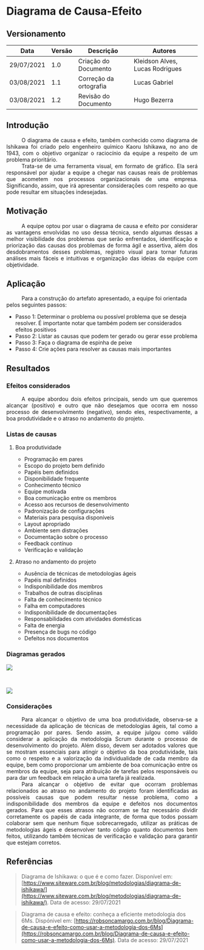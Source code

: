 # Diagrama de Causa-Efeito

## Versionamento
| Data | Versão | Descrição | Autores |
| -------- | -------- | -------- | ---|
|  29/07/2021   |  1.0    |  Criação do Documento    | Kleidson Alves, Lucas Rodrigues
|   03/08/2021   |  1.1    |  Correção da ortografia    | Lucas Gabriel
|   03/08/2021   |  1.2    |  Revisão do Documento    | Hugo Bezerra

## Introdução
<div style="text-indent: 40px; text-align: justify"/>
O diagrama de causa e efeito, também conhecido como diagrama de Ishikawa foi criado pelo engenheiro químico Kaoru Ishikawa, no ano de 1943, com o objetivo organizar o raciocínio da equipe a respeito de um problema prioritário.
</div>
<div style="text-indent: 40px; text-align: justify"/>
 Trata-se de uma ferramenta visual, em formato de gráfico. Ela será responsável por ajudar a equipe a chegar nas causas reais de problemas que acometem nos processos organizacionais de uma empresa. Significando, assim, que irá apresentar considerações com respeito ao que pode resultar em situações indesejadas.
</div>

## Motivação 
<div style="text-indent: 40px; text-align: justify"/>
 A equipe optou por usar o diagrama de causa e efeito por considerar as vantagens envolvidas no uso dessa técnica, sendo algumas dessas a melhor visibilidade dos problemas que serão enfrentados, identificação e priorização das causas dos problemas de forma ágil e assertiva, além dos desdobramentos desses problemas, registro visual para tornar futuras análises mais fáceis e intuitivas e organização das ideias da equipe com objetividade.
     
</div>

## Aplicação

<div style="text-indent: 40px">
Para a construção do artefato apresentado, a equipe foi orientada pelos seguintes passos: 
</div>

<p></p>

- Passo 1: Determinar o problema ou possível problema que se deseja resolver. É importante notar que também podem ser considerados efeitos positivos
- Passo 2: Listar as causas que podem ter gerado ou gerar esse problema
- Passo 3: Faça o diagrama de espinha de peixe
- Passo 4: Crie ações para resolver as causas mais importantes

## Resultados

### Efeitos considerados

<div style="text-indent: 40px; text-align: justify"/>
    A equipe abordou dois efeitos principais, sendo um que queremos alcançar (positivo) e outro que não desejamos que ocorra em nosso processo de desenvolvimento (negativo), sendo eles, respectivamente, a boa produtividade e o atraso no andamento do projeto.
</div>

### Listas de causas

1. Boa produtividade
    
    * Programação em pares
    * Escopo do projeto bem definido
    * Papéis bem definidos
    * Disponibilidade frequente
    * Conhecimento técnico
    * Equipe motivada
    * Boa comunicação entre os membros
    * Acesso aos recursos de desenvolvimento
    * Padronização de configurações
    * Materiais para pesquisa disponíveis
    * Layout apropriado
    * Ambiente sem distrações
    * Documentação sobre o processo
    * Feedback contínuo
    * Verificação e validação

    
2. Atraso no andamento do projeto

    * Ausência de técnicas de metodologias ágeis
    * Papéis mal definidos
    * Indisponibilidade dos membros
    * Trabalhos de outras disciplinas
    * Falta de conhecimento técnico
    * Falha em computadores
    * Indisponibilidade de documentações
    * Responsabilidades com atividades domésticas
    * Falta de energia
    * Presença de bugs no código
    * Defeitos nos documentos


### Diagramas gerados


![](https://i.imgur.com/ppWFW1f.png)

<br>
    
![](https://i.imgur.com/JM1RP77.png)


### Considerações

<div style="text-indent: 40px; text-align: justify"/>
    Para alcançar o objetivo de uma boa produtividade, observa-se a necessidade da aplicação de técnicas de metodologias ágeis, tal como a programação por pares. Sendo assim, a equipe julgou como válido considerar a aplicação da metodologia Scrum durante o processo de desenvolvimento do projeto. Além disso, devem ser adotados valores que se mostram essenciais para atingir o objetivo da boa produtividade, tais como o respeito e a valorização da individualidade de cada membro da equipe, bem como proporcionar um ambiente de boa comunicação entre os membros da equipe, seja para atribuição de tarefas pelos responsáveis ou para dar um feedback em relação a uma tarefa já realizada. 
</div>

<div style="text-indent: 40px; text-align: justify"/>
    Para alcançar o objetivo de evitar que ocorram problemas relacionados ao atraso no andamento do projeto foram identificadas as possíveis causas que podem resultar nesse problema, como a indisponibilidade dos membros da equipe e defeitos nos documentos gerados. Para que esses atrasos não ocorram se faz necessário dividir corretamente os papéis de cada integrante, de forma que todos possam colaborar sem que nenhum fique sobrecarregado, utilizar as práticas de metodologias ágeis e desenvolver tanto código quanto documentos bem feitos, utilizando também técnicas de verificação e validação para garantir que estejam corretos.
</div>



## Referências
> Diagrama de Ishikawa: o que é e como fazer. Disponível em:
[https://www.siteware.com.br/blog/metodologias/diagrama-de-ishikawa/](https://www.siteware.com.br/blog/metodologias/diagrama-de-ishikawa/). Data de acesso: 29/07/2021

> Diagrama de causa e efeito: conheça a eficiente metodologia dos 6Ms. Dispónivel em:
[https://robsoncamargo.com.br/blog/Diagrama-de-causa-e-efeito-como-usar-a-metodologia-dos-6Ms](https://robsoncamargo.com.br/blog/Diagrama-de-causa-e-efeito-como-usar-a-metodologia-dos-6Ms). Data de acesso: 29/07/2021